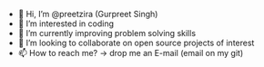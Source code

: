 - 👋 Hi, I’m @preetzira (Gurpreet Singh)
- 👀 I’m interested in coding
- 🌱 I’m currently improving problem solving skills
- 💞️ I’m looking to collaborate on open source projects of interest
- 📫 How to reach me? -> drop me an E-mail (email on my git)

<!---
preetzira/preetzira is a ✨ special ✨ repository because its `README.md` (this file) appears on your GitHub profile.
You can click the Preview link to take a look at your changes.
--->
